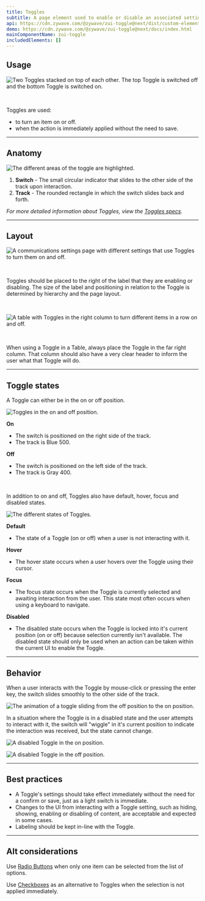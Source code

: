 ```yaml
---
title: Toggles
subtitle: A page element used to enable or disable an associated setting or feature.
api: https://cdn.zywave.com/@zywave/zui-toggle@next/dist/custom-elements.json
demo: https://cdn.zywave.com/@zywave/zui-toggle@next/docs/index.html
mainComponentName: zui-toggle
includedElements: []
---
```

## Usage

![Two Toggles stacked on top of each other. The top Toggle is switched off and the bottom Toggle is switched on. ](/images/toggle_usage.svg "Toggle usage")

</br>

Toggles are used:

* to turn an item on or off.
* when the action is immediately applied without the need to save. 

- - -

## Anatomy

![The different areas of the toggle are highlighted.](/images/toggle_anatomy.svg "Toggle anatomy")

1. **Switch** - The small circular indicator that slides to the other side of the track upon interaction.
2. **Track** - The rounded rectangle in which the switch slides back and forth.  

*For more detailed information about Toggles, view the [Toggles specs](https://xd.adobe.com/view/1404bbb4-2679-48c1-8ef4-89cf1c1adcd4-4157/).*

- - -

## Layout

![A communications settings page with different settings that use Toggles to turn them on and off. ](/images/toggle_layout.svg "Toggle page layout")

</br>

Toggles should be placed to the right of the label that they are enabling or disabling. The size of the label and positioning in relation to the Toggle is determined by hierarchy and the page layout.

</br>

![A table with Toggles in the right column to turn different items in a row on and off.](/images/toggle_layout-table.svg "Toggle table layout")

</br>

When using a Toggle in a Table, always place the Toggle in the far right column. That column should also have a very clear header to inform the user what that Toggle will do.  

- - -

## Toggle states

A Toggle can either be in the on or off position. 

![Toggles in the on and off position.](/images/toggle_on-off.svg "Toggles on and off")

**On**

* The switch is positioned on the right side of the track.
* The track is Blue 500.

**Off**

* The switch is positioned on the left side of the track.
* The track is Gray 400.

</br>

In addition to on and off, Toggles also have default, hover, focus and disabled states.

![The different states of Toggles.](/images/toggle_states.svg "Toggle states")

**Default**

* The state of a Toggle (on or off) when a user is not interacting with it.

**Hover**

* The hover state occurs when a user hovers over the Toggle using their cursor.

**Focus** 

* The focus state occurs when the Toggle is currently selected and awaiting interaction from the user. This state most often occurs when using a keyboard to navigate. 

**Disabled**

* The disabled state occurs when the Toggle is locked into it's current position (on or off) because selection currently isn't available. The disabled state should only be used when an action can be taken within the current UI to enable the Toggle. 

- - -

## Behavior

When a user interacts with the Toggle by mouse-click or pressing the enter key, the switch slides smoothly to the other side of the track. 

![The animation of a toggle sliding from the off position to the on position. ](/images/toggle-on.gif "Toggle switching behavior")

In a situation where the Toggle is in a disabled state and the user attempts to interact with it, the switch will "wiggle" in it's current position to indicate the interaction was received, but the state cannot change.

![A disabled Toggle in the on position. ](/images/toggle-on-disabled.gif "Disabled on Toggle behavior")

![A disabled Toggle in the off position.](/images/toggle-off-disabled.gif "Disabled off Toggle behavior")

- - -

## Best practices

* A Toggle's settings should take effect immediately without the need for a confirm or save, just as a light switch is immediate.
* Changes to the UI from interacting with a Toggle setting, such as hiding, showing, enabling or disabling of content, are acceptable and expected in some cases. 
* Labeling should be kept in-line with the Toggle.

- - -

## Alt considerations

Use [Radio Buttons](/design-system/components/radio-buttons) when only one item can be selected from the list of options.

Use [Checkboxes](design-system/components/checkboxes) as an alternative to Toggles when the selection is not applied immediately.